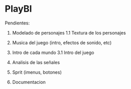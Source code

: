 # PlayBI

Pendientes:
1. Modelado de personajes
1.1 Textura de los personajes

2. Musica del juego (intro, efectos de sonido, etc)

3. Intro de cada mundo
3.1 Intro del juego

4. Analisis de las señales

5. Sprit (imenus, botones)

6. Documentacion 
